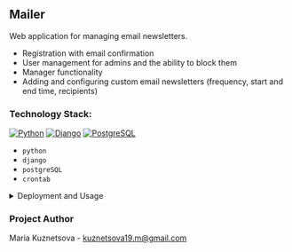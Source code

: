 ## Mailer

Web application for managing email newsletters.
- Registration with email confirmation
- User management for admins and the ability to block them
- Manager functionality
- Adding and configuring custom email newsletters (frequency, start and end time, recipients)

### Technology Stack:

[![Python](https://img.shields.io/badge/Python-3.10-blue)](https://www.python.org/)
[![Django](https://img.shields.io/badge/Django-5.0.1-green)](https://www.djangoproject.com/)
[![PostgreSQL](https://img.shields.io/badge/PostgreSQL-grey)](https://www.postgresql.org/)

- `python`
- `django`
- `postgreSQL`
- `crontab`

<details>
  <summary>Deployment and Usage</summary>

### 1. Clone the project:

```bash
git clone https://github.com/MSk1901/django_mailer.git
```

### 2. Navigate to the project root directory:

```bash
cd django_mailer
```

### 3. Set up environment variables: 

   1. Create a file named `.env` in the root directory 
   2. Copy the contents of the `.env.template` file into it and replace the values with your own
   3. For the project to work correctly in a local development environment, set the value `DEBUG=True` to automatically handle static files and provide detailed error messages.


### 4. Install dependencies:

```bash
pip install -r requirements.txt
```

### 5. Run database migrations:

```bash
python3 manage.py migrate
```

### 6. Start the development server:

```bash
python3 manage.py runserver
```

### Usage

Go to http://127.0.0.1:8000/  
First, you need to register in order to be able to add newsletters and clients (recipients) later.  
To do this, click on the button in the top right corner - a menu will open.

#### Administrative Panel:
To access the admin panel, create a superuser:

```bash
python3 manage.py csu
```

Open the administrative panel at http://127.0.0.1:8000/admin/ and log in with the superuser credentials.

In the admin panel, you can grant manager access rights so that they can:
 - view any newsletters
 - view the list of service users
 - block service users
 - disable newsletters

</details>

### Project Author

Maria Kuznetsova - kuznetsova19.m@gmail.com
